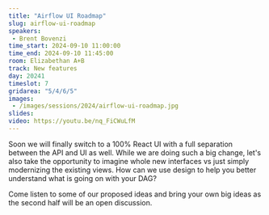 ```yaml
---
title: "Airflow UI Roadmap"
slug: airflow-ui-roadmap
speakers:
 - Brent Bovenzi
time_start: 2024-09-10 11:00:00
time_end: 2024-09-10 11:45:00
room: Elizabethan A+B
track: New features
day: 20241
timeslot: 7
gridarea: "5/4/6/5"
images: 
 - /images/sessions/2024/airflow-ui-roadmap.jpg
slides: 
video: https://youtu.be/nq_FiCWuLfM
---
```


Soon we will finally switch to a 100% React UI with a full separation between the API and UI as well. While we are doing such a big change, let's also take the opportunity to imagine whole new interfaces vs just simply modernizing the existing views. How can we use design to help you better understand what is going on with your DAG?
 
 Come listen to some of our proposed ideas and bring your own big ideas as the second half will be an open discussion.